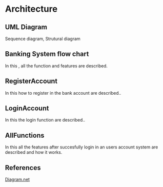 # Architecture 
## UML Diagram
Sequence diagram, Strutural diagram
## Banking System flow chart
In this , all the function and features are described.
## RegisterAccount
In this how to register in the bank account are described..
## LoginAccount
In this the login function are described..
## AllFunctions
In this all the  features after succesfully login in an  users account system are described and how it works.
## References
[Diagram.net](https://app.diagrams.net/#HPrabalsingh00y%2FM1_CProject_App%2Fmain%2F2_Design%2FFlowchart%2FUntitled%20Diagram.drawio) 